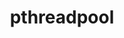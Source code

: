 ---
title: "pthreadpool"
layout: cache
categories: [package, v0.22.1]
meta: {"versions": ["2021-04-13", "2023-08-29"], "compilers": ["apple-clang@=15.0.0", "gcc@=11.4.0"], "oss": ["ubuntu22.04", "ventura"], "platforms": ["darwin", "linux"], "targets": ["aarch64", "neoverse_v1", "neoverse_v2", "x86_64_v3"], "stacks": ["e4s", "e4s-neoverse-v2", "e4s-neoverse_v1", "ml-darwin-aarch64-mps", "ml-linux-x86_64-cpu", "ml-linux-x86_64-cuda", "root"], "num_specs": 10, "num_specs_by_stack": {"root": 10, "ml-darwin-aarch64-mps": 2, "e4s-neoverse_v1": 2, "e4s-neoverse-v2": 2, "e4s": 2, "ml-linux-x86_64-cuda": 2, "ml-linux-x86_64-cpu": 2}}
spec_details: [{"hash": "76rebvdh5b33fi5ec2wsic4loedg2pdr", "compiler": "apple-clang@=15.0.0", "versions": ["2023-08-29"], "os": "ventura", "platform": "darwin", "target": "aarch64", "variants": ["build_system=cmake", "build_type=Release", "generator=ninja", "~ipo"], "stacks": ["root", "ml-darwin-aarch64-mps"], "size": "-", "tarball": "https://binaries.spack.io/v0.22.1/build_cache/darwin-ventura-aarch64/apple-clang-15.0.0/pthreadpool-2023-08-29/darwin-ventura-aarch64-apple-clang-15.0.0-pthreadpool-2023-08-29-76rebvdh5b33fi5ec2wsic4loedg2pdr.spack"}, {"hash": "qflknn67edvsqpasibi3i77lt4vt4gja", "compiler": "apple-clang@=15.0.0", "versions": ["2021-04-13"], "os": "ventura", "platform": "darwin", "target": "aarch64", "variants": ["build_system=cmake", "build_type=Release", "generator=ninja", "~ipo"], "stacks": ["root", "ml-darwin-aarch64-mps"], "size": "-", "tarball": "https://binaries.spack.io/v0.22.1/build_cache/darwin-ventura-aarch64/apple-clang-15.0.0/pthreadpool-2021-04-13/darwin-ventura-aarch64-apple-clang-15.0.0-pthreadpool-2021-04-13-qflknn67edvsqpasibi3i77lt4vt4gja.spack"}, {"hash": "sk7vlhxyfvww435cealevacz6ygm7bdz", "compiler": "gcc@=11.4.0", "versions": ["2021-04-13"], "os": "ubuntu22.04", "platform": "linux", "target": "neoverse_v1", "variants": ["build_system=cmake", "build_type=Release", "generator=ninja", "~ipo"], "stacks": ["root", "e4s-neoverse_v1"], "size": "-", "tarball": "https://binaries.spack.io/v0.22.1/build_cache/linux-ubuntu22.04-neoverse_v1/gcc-11.4.0/pthreadpool-2021-04-13/linux-ubuntu22.04-neoverse_v1-gcc-11.4.0-pthreadpool-2021-04-13-sk7vlhxyfvww435cealevacz6ygm7bdz.spack"}, {"hash": "opzppqt6mojjar7csngrl5z3azjqcmgr", "compiler": "gcc@=11.4.0", "versions": ["2023-08-29"], "os": "ubuntu22.04", "platform": "linux", "target": "neoverse_v1", "variants": ["build_system=cmake", "build_type=Release", "generator=ninja", "~ipo"], "stacks": ["root", "e4s-neoverse_v1"], "size": "-", "tarball": "https://binaries.spack.io/v0.22.1/build_cache/linux-ubuntu22.04-neoverse_v1/gcc-11.4.0/pthreadpool-2023-08-29/linux-ubuntu22.04-neoverse_v1-gcc-11.4.0-pthreadpool-2023-08-29-opzppqt6mojjar7csngrl5z3azjqcmgr.spack"}, {"hash": "opafdm5vuv5lpjtchhmdsuzruqzazmx7", "compiler": "gcc@=11.4.0", "versions": ["2021-04-13"], "os": "ubuntu22.04", "platform": "linux", "target": "neoverse_v2", "variants": ["build_system=cmake", "build_type=Release", "generator=ninja", "~ipo"], "stacks": ["e4s-neoverse-v2", "root"], "size": "-", "tarball": "https://binaries.spack.io/v0.22.1/build_cache/linux-ubuntu22.04-neoverse_v2/gcc-11.4.0/pthreadpool-2021-04-13/linux-ubuntu22.04-neoverse_v2-gcc-11.4.0-pthreadpool-2021-04-13-opafdm5vuv5lpjtchhmdsuzruqzazmx7.spack"}, {"hash": "hcj5t3htx2k27zpe2zyvqq7klw3kpr33", "compiler": "gcc@=11.4.0", "versions": ["2023-08-29"], "os": "ubuntu22.04", "platform": "linux", "target": "neoverse_v2", "variants": ["build_system=cmake", "build_type=Release", "generator=ninja", "~ipo"], "stacks": ["e4s-neoverse-v2", "root"], "size": "-", "tarball": "https://binaries.spack.io/v0.22.1/build_cache/linux-ubuntu22.04-neoverse_v2/gcc-11.4.0/pthreadpool-2023-08-29/linux-ubuntu22.04-neoverse_v2-gcc-11.4.0-pthreadpool-2023-08-29-hcj5t3htx2k27zpe2zyvqq7klw3kpr33.spack"}, {"hash": "vdqhxx4gvhtsjevp32drsif3l6bg2tio", "compiler": "gcc@=11.4.0", "versions": ["2021-04-13"], "os": "ubuntu22.04", "platform": "linux", "target": "x86_64_v3", "variants": ["build_system=cmake", "build_type=Release", "generator=ninja", "~ipo"], "stacks": ["e4s", "root"], "size": "-", "tarball": "https://binaries.spack.io/v0.22.1/build_cache/linux-ubuntu22.04-x86_64_v3/gcc-11.4.0/pthreadpool-2021-04-13/linux-ubuntu22.04-x86_64_v3-gcc-11.4.0-pthreadpool-2021-04-13-vdqhxx4gvhtsjevp32drsif3l6bg2tio.spack"}, {"hash": "wzi26gltyoijmw6olpcm5vmworsg7tug", "compiler": "gcc@=11.4.0", "versions": ["2023-08-29"], "os": "ubuntu22.04", "platform": "linux", "target": "x86_64_v3", "variants": ["build_system=cmake", "build_type=Release", "generator=ninja", "~ipo"], "stacks": ["e4s", "root"], "size": "-", "tarball": "https://binaries.spack.io/v0.22.1/build_cache/linux-ubuntu22.04-x86_64_v3/gcc-11.4.0/pthreadpool-2023-08-29/linux-ubuntu22.04-x86_64_v3-gcc-11.4.0-pthreadpool-2023-08-29-wzi26gltyoijmw6olpcm5vmworsg7tug.spack"}, {"hash": "wuejwe6ihs3wcotoayyedncrtafspu4m", "compiler": "gcc@=11.4.0", "versions": ["2023-08-29"], "os": "ubuntu22.04", "platform": "linux", "target": "x86_64_v3", "variants": ["build_system=cmake", "build_type=Release", "generator=ninja", "~ipo"], "stacks": ["root", "ml-linux-x86_64-cuda", "ml-linux-x86_64-cpu"], "size": "-", "tarball": "https://binaries.spack.io/v0.22.1/build_cache/linux-ubuntu22.04-x86_64_v3/gcc-11.4.0/pthreadpool-2023-08-29/linux-ubuntu22.04-x86_64_v3-gcc-11.4.0-pthreadpool-2023-08-29-wuejwe6ihs3wcotoayyedncrtafspu4m.spack"}, {"hash": "6ijdknryf2htbofgqnswvs66pikpnqvi", "compiler": "gcc@=11.4.0", "versions": ["2021-04-13"], "os": "ubuntu22.04", "platform": "linux", "target": "x86_64_v3", "variants": ["build_system=cmake", "build_type=Release", "generator=ninja", "~ipo"], "stacks": ["root", "ml-linux-x86_64-cuda", "ml-linux-x86_64-cpu"], "size": "-", "tarball": "https://binaries.spack.io/v0.22.1/build_cache/linux-ubuntu22.04-x86_64_v3/gcc-11.4.0/pthreadpool-2021-04-13/linux-ubuntu22.04-x86_64_v3-gcc-11.4.0-pthreadpool-2021-04-13-6ijdknryf2htbofgqnswvs66pikpnqvi.spack"}]
---